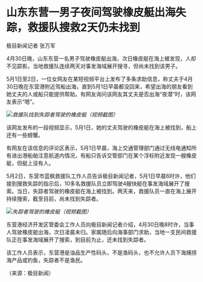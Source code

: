 # 山东东营一男子夜间驾驶橡皮艇出海失踪，救援队搜救2天仍未找到

极目新闻记者 张万军

4月30日晚，山东东营一名男子驾驶橡皮艇出海，次日橡皮艇在海上被发现，人却不见踪影。当地救援队连续两天对事发海域展开搜寻，但尚未找到该男子。

5月1日至2日，一位女网友在某短视频平台上发布了多条求助信息，称丈夫于4月30日晚在东营港附近驾船出海，直到5月1日早晨都没回来，希望出海的朋友看到她丈夫的人或船只能提供帮助。有网友询问该网友其丈夫是否出海“夜潜”时，该网友表示“嗯”。

![](https://inews.gtimg.com/om_bt/OM2K6rbvFDZLsWPpiWeR81qbp64eDHNW0EprsOWm6nSSIAA/1000)_救援队找到失踪者驾驶的橡皮艇（视频截图）_

该网友发布的一段视频显示，5月1日，她的丈夫驾驶的橡皮艇在海上被找到，船上还有一些螃蟹。

有网友在该信息的评论区表示，5月1日早晨，海上交通管理部门通过无线电通知所有进出港船舶注意航道内情况，有船只告诉交管部门在某个浮标附近发现一艘橡皮艇，但艇上没有人。

5月2日，东营市蓝枫救援队工作人员告诉极目新闻记者，5月1日早晨6时许，他们接到搜救失踪的指示后，10多名救援队员立即驾驶4艘快艇在事发海域展开了搜索。当日，失踪者驾驶的橡皮艇在海上被找到。两天来，救援队员一直在海上展开持续搜索，截至目前，尚未找到失踪者。

![](https://inews.gtimg.com/om_bt/OQbNksI7WIJ_Ux2hvsZp3Bhl6-eXb53qpfhzeHP6LXkBEAA/1000)_失踪者驾驶的橡皮艇（视频截图）_

东营港经济开发区管委会工作人员向极目新闻记者介绍，4月30日晚8时许，当事人驾驶橡皮艇出海，次日凌晨未归。家属随后向海事部门求助，当地一支民间救援队正在事发海域展开了搜索，到目前为止，还未找到失踪者。

该工作人员表示，东营港是油品生产性码头，不是渔码头，也不允许人员下海捕捞海产品或钓鱼，失踪者不是渔民。

（来源：极目新闻）

